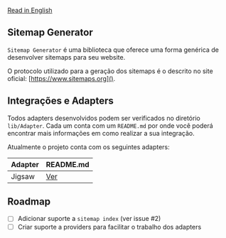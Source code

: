 [Read in English](https://github.com/PODEntender/sitemap-generator/blob/master/README.en.md)

Sitemap Generator
---

`Sitemap Generator` é uma biblioteca que oferece uma forma genérica de desenvolver sitemaps para seu website.

O protocolo utilizado para a geração dos sitemaps é o descrito no site oficial: [https://www.sitemaps.org]().

## Integrações e Adapters

Todos adapters desenvolvidos podem ser verificados no diretório `lib/Adapter`. Cada um conta com um `README.md` por onde
você poderá encontrar mais informações em como realizar a sua integração.

Atualmente o projeto conta com os seguintes adapters:

Adapter | README.md
------- | ---------
Jigsaw  | [Ver](https://github.com/PODEntender/sitemap-generator/blob/master/lib/Adapter/Jigsaw/README.md)

## Roadmap

- [ ] Adicionar suporte a `sitemap index` (ver issue #2)
- [ ] Criar suporte a providers para facilitar o trabalho dos adapters
